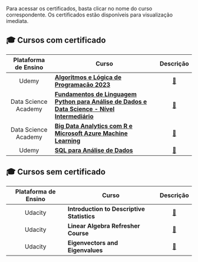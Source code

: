 Para acessar os certificados, basta clicar no nome do curso correspondente. Os certificados estão disponíveis para visualização imediata.

## 🎓 Cursos com certificado

| Plataforma de Ensino |                   Curso                        | Descrição |
| :-------------------:| ---------------------------------------------- | :--------:| 
|     Udemy            | [**Algoritmos e Lógica de Programação 2023**](https://github.com/leticiadluz/Certificados/blob/main/Certificados/Udemy%20-%20Algoritmos%20e%20L%C3%B3gica%20de%20Programa%C3%A7%C3%A3o%202023.pdf) | [📝][1] |
|     Data Science Academy          | [**Fundamentos de Linguagem Python para Análise de Dados e Data Science - Nível Intermediário**](https://github.com/leticiadluz/Certificados/blob/main/Certificados/certificate-fundamentos-de-linguagem-python-para-analise-de-dados-e-data-science-6462a77c2c9340d87a071e3a.pdf)|[📝][2]| 
|     Data Science Academy          | [**Big Data Analytics com R e Microsoft Azure Machine Learning**](https://github.com/leticiadluz/Certificados/blob/main/Certificados/certificate-big-data-analytics-com-r-e-microsoft-azure-machine-learning-57b1584047d7dd80cc8b4570.pdf)|[📝][3]| 
|     Udemy         | [**SQL para Análise de Dados**](https://github.com/leticiadluz/Certificados/blob/main/Certificados/Udemy%20-%20SQL%20para%20An%C3%A1lise%20de%20Dados%20-%20do%20B%C3%A1sico%20ao%20Avan%C3%A7ado.pdf)|[📝][7]| 


## 🎓 Cursos sem certificado

| Plataforma de Ensino |                   Curso                        | Descrição |
| :------------------: | ---------------------------------------------- |:--------: | 
|      Udacity         | **Introduction to Descriptive Statistics**|[📝][4]| 
|      Udacity         | **Linear Algebra Refresher Course**|[📝][5]|
|      Udacity         | **Eigenvectors and Eigenvalues**|[📝][6]|

<!-- -=- # --- REFERÊNCIAS --- # -=- -->
[1]:https://github.com/leticiadluz/Certificados/blob/main/Certificados/Algoritmos%20e%20L%C3%B3gica%20de%20Programa%C3%A7%C3%A3o%202023%20-%20O%20Curso%20COMPLETO
[2]:https://github.com/leticiadluz/Certificados/blob/main/Certificados/Fundamentos%20de%20Linguagem%20Python
[3]:https://github.com/leticiadluz/Certificados/blob/main/Certificados/Big%20Data%20Analytics%20com%20R%20e%20Microsoft%20Azure%20Machine%20Learning
[4]:https://github.com/leticiadluz/Certificados/blob/main/Certificados/Introduction%20to%20Descriptive%20Statistics
[5]: https://github.com/leticiadluz/Certificados/blob/main/Certificados/Linear%20Algebra%20Refresher%20Course
[6]:https://github.com/leticiadluz/Certificados/blob/main/Certificados/Eigenvectors%20and%20Eigenvalues
[7]:https://github.com/leticiadluz/Certificados/blob/main/Certificados/SQL%20para%20An%C3%A1lise%20de%20Dados
